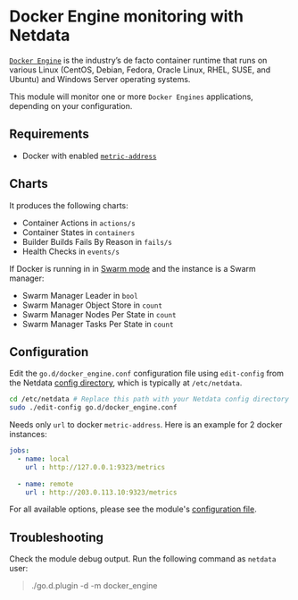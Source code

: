 <!--
title: "Docker Engine monitoring with Netdata"
custom_edit_url: https://github.com/netdata/go.d.plugin/edit/master/modules/docker_engine/README.md
sidebar_label: "Docker Engine"
-->

# Docker Engine monitoring with Netdata

[`Docker Engine`](https://docs.docker.com/engine/) is the industry’s de facto container runtime that runs on various Linux (CentOS, Debian, Fedora, Oracle Linux, RHEL, SUSE, and Ubuntu) and Windows Server operating systems.

This module will monitor one or more `Docker Engines` applications, depending on your configuration.

## Requirements

-   Docker with enabled [`metric-address`](https://docs.docker.com/config/thirdparty/prometheus/)

## Charts

It produces the following charts:

-   Container Actions in `actions/s`
-   Container States in `containers`
-   Builder Builds Fails By Reason in `fails/s`
-   Health Checks in `events/s`

If Docker is running in in [Swarm mode](https://docs.docker.com/engine/swarm/) and the instance is a Swarm manager:

-   Swarm Manager Leader in `bool`
-   Swarm Manager Object Store in `count`
-   Swarm Manager Nodes Per State in `count`
-   Swarm Manager Tasks Per State in `count`

## Configuration

Edit the `go.d/docker_engine.conf` configuration file using `edit-config` from the Netdata [config
directory](https://learn.netdata.cloud/docs/configure/nodes), which is typically at `/etc/netdata`.

```bash
cd /etc/netdata # Replace this path with your Netdata config directory
sudo ./edit-config go.d/docker_engine.conf
```

Needs only `url` to docker `metric-address`. Here is an example for 2 docker instances:

```yaml
jobs:
  - name: local
    url : http://127.0.0.1:9323/metrics
      
  - name: remote
    url : http://203.0.113.10:9323/metrics
```

For all available options, please see the module's [configuration file](https://github.com/netdata/go.d.plugin/blob/master/config/go.d/docker_engine.conf).

## Troubleshooting

Check the module debug output. Run the following command as `netdata` user:

> ./go.d.plugin -d -m docker_engine
